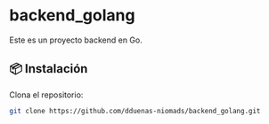 # backend_golang

Este es un proyecto backend en Go.

## 📦 Instalación

Clona el repositorio:
```bash
git clone https://github.com/dduenas-niomads/backend_golang.git

